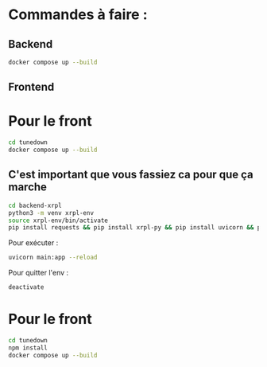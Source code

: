 # Commandes à faire :

## Backend

```bash
docker compose up --build
```

## Frontend

# Pour le front

```bash
cd tunedown
docker compose up --build
```

## C'est important que vous fassiez ca pour que ça marche

```bash
cd backend-xrpl
python3 -m venv xrpl-env
source xrpl-env/bin/activate
pip install requests && pip install xrpl-py && pip install uvicorn && pip install fastapi
```

Pour exécuter :

```bash
uvicorn main:app --reload
```

Pour quitter l'env :
```bash
deactivate
```

# Pour le front

```bash
cd tunedown
npm install
docker compose up --build
```
